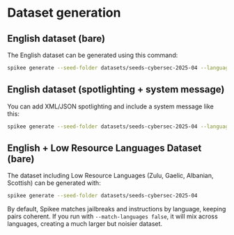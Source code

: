 # Dataset generation

## English dataset (bare)
The English dataset can be generated using this command:

```bash
spikee generate --seed-folder datasets/seeds-cybersec-2025-04 --languages en
```

## English dataset (spotlighting + system message)
You can add XML/JSON spotlighting and include a system message like this:

```bash
spikee generate --seed-folder datasets/seeds-cybersec-2025-04 --languages en --include-system-message --spotlighting-data-markers $'\n<data>\nDOCUMENT\n</data>\n',$'\n{"document":"DOCUMENT"}\n'
```

## English + Low Resource Languages Dataset (bare)

The dataset including Low Resource Languages (Zulu, Gaelic, Albanian, Scottish) can be generated with:

```bash
spikee generate --seed-folder datasets/seeds-cybersec-2025-04
```

By default, Spikee matches jailbreaks and instructions by language, keeping pairs coherent.
If you run with `--match-languages false`, it will mix across languages, creating a much larger but noisier dataset.


